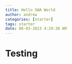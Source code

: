```yaml
---
title: Hello SWA World
author: andrew
categories: [starter]
tags: starter
date: 06-03-2023 4:29:38 AM
---
```



<h1><strong>Testing</strong>

</h1><p><br></p>
